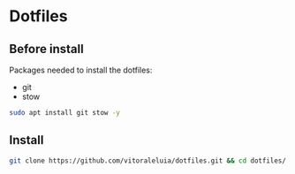 # Dotfiles

## Before install

Packages needed to install the dotfiles:
- git
- stow

```sh
sudo apt install git stow -y
```

## Install

```sh
git clone https://github.com/vitoraleluia/dotfiles.git && cd dotfiles/ && stow .
```

